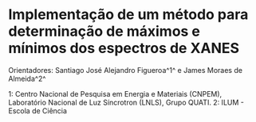 # Implementação de um método para determinação de máximos e mínimos dos espectros de XANES

Orientadores: Santiago José Alejandro Figueroa^1^ e James Moraes de Almeida^2^

1: Centro Nacional de Pesquisa em Energia e Materiais (CNPEM), Laboratório Nacional de Luz Síncrotron (LNLS), Grupo QUATI. 
2: ILUM - Escola de Ciência
